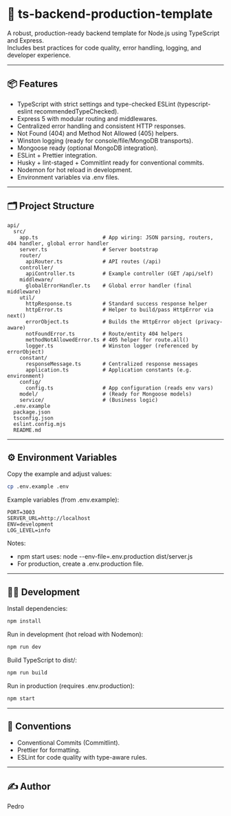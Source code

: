 # 🚀 ts-backend-production-template

A robust, production-ready backend template for Node.js using TypeScript and Express.  
Includes best practices for code quality, error handling, logging, and developer experience.

---

## 📦 Features

- TypeScript with strict settings and type-checked ESLint (typescript-eslint recommendedTypeChecked).
- Express 5 with modular routing and middlewares.
- Centralized error handling and consistent HTTP responses.
- Not Found (404) and Method Not Allowed (405) helpers.
- Winston logging (ready for console/file/MongoDB transports).
- Mongoose ready (optional MongoDB integration).
- ESLint + Prettier integration.
- Husky + lint-staged + Commitlint ready for conventional commits.
- Nodemon for hot reload in development.
- Environment variables via .env files.

---

## 🗂️ Project Structure
```
api/
  src/
    app.ts                     # App wiring: JSON parsing, routers, 404 handler, global error handler
    server.ts                  # Server bootstrap
    router/
      apiRouter.ts             # API routes (/api)
    controller/
      apiController.ts         # Example controller (GET /api/self)
    middleware/
      globalErrorHandler.ts    # Global error handler (final middleware)
    util/
      httpResponse.ts          # Standard success response helper
      httpError.ts             # Helper to build/pass HttpError via next()
      errorObject.ts           # Builds the HttpError object (privacy-aware)
      notFoundError.ts         # Route/entity 404 helpers
      methodNotAllowedError.ts # 405 helper for route.all()
      logger.ts                # Winston logger (referenced by errorObject)
    constant/
      responseMessage.ts       # Centralized response messages
      application.ts           # Application constants (e.g. environment)
    config/
      config.ts                # App configuration (reads env vars)
    model/                     # (Ready for Mongoose models)
    service/                   # (Business logic)
  .env.example
  package.json
  tsconfig.json
  eslint.config.mjs
  README.md
```

---


## ⚙️ Environment Variables

Copy the example and adjust values:

```bash
cp .env.example .env
```

Example variables (from .env.example):
```
PORT=3003
SERVER_URL=http://localhost
ENV=development
LOG_LEVEL=info
```

Notes:
- npm start uses: node --env-file=.env.production dist/server.js
- For production, create a .env.production file.

---

## 🧑‍💻 Development

Install dependencies:
```bash
npm install
```

Run in development (hot reload with Nodemon):
```bash
npm run dev
```

Build TypeScript to dist/:
```bash
npm run build
```

Run in production (requires .env.production):
```bash
npm start
```

---


## 🧭 Conventions

- Conventional Commits (Commitlint).
- Prettier for formatting.
- ESLint for code quality with type-aware rules.

---

## ✍️ Author

Pedro
